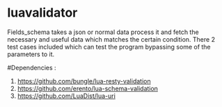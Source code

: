 # luavalidator

Fields_schema takes a json or normal data process it and fetch the necessary and useful data which matches the certain condition.
There 2 test cases included which can test the program bypassing some of the parameters to it.


#Dependencies :

1. https://github.com/bungle/lua-resty-validation
2. https://github.com/erento/lua-schema-validation
3. https://github.com/LuaDist/lua-uri



